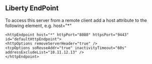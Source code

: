 ## Liberty EndPoint

To access this server from a remote client add a host attribute to the following element, e.g. host="*" 

    <httpEndpoint host="*" httpPort="8080" httpsPort="9443" id="defaultHttpEndpoint">
    <httpOptions removeServerHeader="true" />
    <tcpOptions soReuseAddr="true" inactivityTimeout="60s" addressExcludeList="10.11.12.13" />
    </httpEndpoint>
